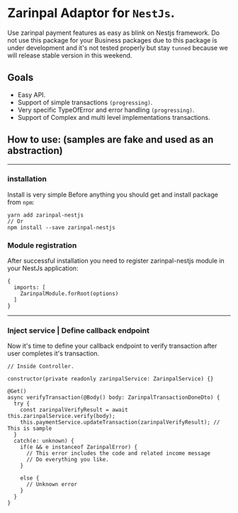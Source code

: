 # Zarinpal Adaptor for `NestJs`.
Use zarinpal payment features as easy as blink on Nestjs framework.
Do not use this package for your Business packages due to this package is under development and it's not tested properly but stay `tunned` because we will release stable version in this weekend.

## Goals
- Easy API.
- Support of simple transactions `(progressing)`.
- Very specific TypeOfError and error handling `(progressing)`.
- Support of Complex and multi level implementations transactions.

## How to use: (samples are fake and used as an abstraction)
---
### installation
Install is very simple 
Before anything you should get and install package from `npm`:
```
yarn add zarinpal-nestjs
// Or
npm install --save zarinpal-nestjs
```

### Module registration
After successful installation you need to register zarinpal-nestjs module in your NestJs application:

```
{
  imports: [
    ZarinpalModule.forRoot(options)
  ]
}
```
---

### Inject service | Define callback endpoint
Now it's time to define your callback endpoint to verify transaction after user completes it's transaction.

```
// Inside Controller.

constructor(private readonly zarinpalService: ZarinpalService) {}

@Get()
async verifyTransaction(@Body() body: ZarinpalTransactionDoneDto) {
  try {
    const zarinpalVerifyResult = await this.zarinpalService.verify(body);
    this.paymentService.updateTransaction(zarinpalVerifyResult); // This is sample
  }
  catch(e: unknown) {
    if(e && e instanceof ZarinpalError) {
      // This error includes the code and related income message
      // Do everything you like.
    }

    else {
      // Unknown error
    }
  }
}
```